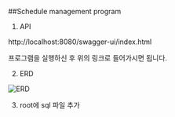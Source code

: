 ##Schedule management program

1. API

http://localhost:8080/swagger-ui/index.html

프로그램을 실행하신 후 위의 링크로 들어가시면 됩니다.

2. ERD

![ERD](https://github.com/user-attachments/assets/2ef050a9-abec-4eef-bd7b-af060609485f)

3. root에 sql 파일 추가

